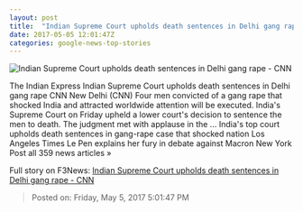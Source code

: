 ```yaml
---
layout: post
title:  "Indian Supreme Court upholds death sentences in Delhi gang rape - CNN"
date: 2017-05-05 12:01:47Z
categories: google-news-top-stories
---
```


![Indian Supreme Court upholds death sentences in Delhi gang rape - CNN](http://i2.cdn.cnn.com/cnnnext/dam/assets/130913110232-india-protests-rape-story-top.jpg)

The Indian Express Indian Supreme Court upholds death sentences in Delhi gang rape CNN New Delhi (CNN) Four men convicted of a gang rape that shocked India and attracted worldwide attention will be executed. India's Supreme Court on Friday upheld a lower court's decision to sentence the men to death. The judgment met with applause in the ... India's top court upholds death sentences in gang-rape case that shocked nation Los Angeles Times Le Pen explains her fury in debate against Macron New York Post all 359 news articles »


Full story on F3News: [Indian Supreme Court upholds death sentences in Delhi gang rape - CNN](http://www.f3nws.com/n/rAr23D)

> Posted on: Friday, May 5, 2017 5:01:47 PM
